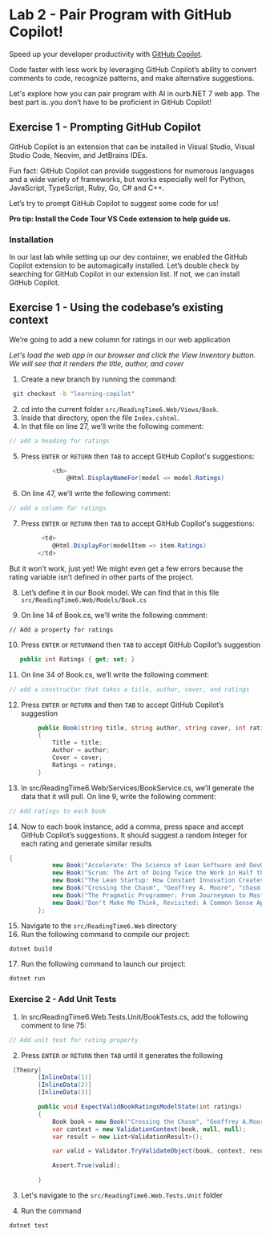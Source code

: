 # Lab 2 - Pair Program with GitHub Copilot!

Speed up your developer productivity with [GitHub Copilot](https://github.com/features/copilot).

Code faster with less work by leveraging GitHub Copilot’s ability to convert comments to code, recognize patterns, and make alternative suggestions.

Let's explore how you can pair program with AI in ourb.NET 7 web app. The best part is..you don’t have to be proficient in GitHub Copilot!

## Exercise 1 - Prompting GitHub Copilot

GitHub Copilot is an extension that can be installed in Visual Studio, Visual Studio Code, Neovim, and JetBrains IDEs. 

Fun fact: GitHub Copilot can provide suggestions for numerous languages and a wide variety of frameworks, but works especially well for Python, JavaScript, TypeScript, Ruby, Go, C# and C++.

Let’s try to prompt GitHub Copilot to suggest some code for us! 

**Pro tip: Install the Code Tour VS Code extension to help guide us.**

### Installation 
In our last lab while setting up our dev container, we enabled the GitHub Copilot extension to be automagically installed. Let’s double check by searching for GitHub Copilot in our extension list. If not, we can install GitHub Copilot.

## Exercise 1 - Using the codebase’s existing context

We’re going to add a new column for ratings in our web application 

*Let's load the web app in our browser and click the View Inventory button. We will see that it renders the title, author, and cover*
1. Create a new branch by running the command:

```bash
 git checkout -b "learning-copilot"
```

2. cd into the current folder `src/ReadingTime6.Web/Views/Book`.
3. Inside that directory, open the file `Index.cshtml`.
4. In that file on line 27, we’ll write the following comment: 

```csharp
// add a heading for ratings
```

5. Press `ENTER` or `RETURN` then `TAB` to accept GitHub Copilot's suggestions:

```csharp
            <th>
                @Html.DisplayNameFor(model => model.Ratings)
```

6. On line 47, we’ll write the following comment: 

```csharp
// add a column for ratings
```

7. Press `ENTER` or `RETURN` then `TAB` to accept GitHub Copilot's suggestions:

```csharp
         <td>
            @Html.DisplayFor(modelItem => item.Ratings)
        </td>

```
But it won’t work, just yet! We might even get a few errors because the rating variable isn’t defined in other parts of the project.

8. Let’s define it in our Book model. We can find that in this file `src/ReadingTime6.Web/Models/Book.cs`


9. On line 14 of Book.cs, we’ll write the following comment:
```
// Add a property for ratings
```

10. Press `ENTER` or `RETURN`and then `TAB` to accept GitHub Copilot’s suggestion

```csharp
   public int Ratings { get; set; }
```

11. On line 34 of Book.cs, we’ll write the following comment:

```csharp
// add a constructor that takes a title, author, cover, and ratings
```

12. Press `ENTER` or `RETURN` and then `TAB` to accept GitHub Copilot’s suggestion

```csharp
        public Book(string title, string author, string cover, int ratings)
        {
            Title = title;
            Author = author;
            Cover = cover;
            Ratings = ratings;
        }

```

13. In src/ReadingTime6.Web/Services/BookService.cs, we’ll generate the data that it will pull. On line 9, write the following comment:

```csharp
// Add ratings to each book
```

14. Now to each book instance, add a comma, press space and accept GitHub Copilot’s suggestions. It should suggest a random integer for each rating and generate similar results

```csharp
{
            new Book("Accelerate: The Science of Lean Software and DevOps: Building and Scaling High Performing Technology Organizations", "Nicole Forsgren, PhD", "forsgren.jpg", 5),
            new Book("Scrum: The Art of Doing Twice the Work in Half the Time", "Jeff Sutherland", "scrum.jpg", 4),
            new Book("The Lean Startup: How Constant Innovation Creates Radically Successful Businesses","Eric Ries", "lean.jpg", 4),
            new Book("Crossing the Chasm", "Geoffrey A. Moore", "chasm.jpg", 3),
            new Book("The Pragmatic Programmer: From Journeyman to Master", "David Thomas", "pragmatic.jpg", 5),
            new Book("Don't Make Me Think, Revisited: A Common Sense Approach to Web Usability"," Steve Krug", "think.jpg", 4),
        };

```

15. Navigate to the `src/ReadingTime6.Web` directory
16. Run the following command to compile our project:
```bash
dotnet build
```
17. Run the following command to launch our project:
```bash
dotnet run
```

### Exercise 2 - Add Unit Tests

1. In src/ReadingTime6.Web.Tests.Unit/BookTests.cs, add the following comment to line 75:

```csharp 
// Add unit test for rating property
```

2. Press `ENTER` or `RETURN` then `TAB` until it generates the following

```csharp
 [Theory]
        [InlineData(1)]
        [InlineData(2)]
        [InlineData(3)]

        public void ExpectValidBookRatingsModelState(int ratings)
        {
            Book book = new Book("Crossing the Chasm", "Geoffrey A.Moore", "cover.jpg", ratings);
            var context = new ValidationContext(book, null, null);
            var result = new List<ValidationResult>();

            var valid = Validator.TryValidateObject(book, context, result, true);

            Assert.True(valid);

        }

```

3. Let's navigate to the `src/ReadingTime6.Web.Tests.Unit` folder 

4. Run the command 
```bash
dotnet test
```



